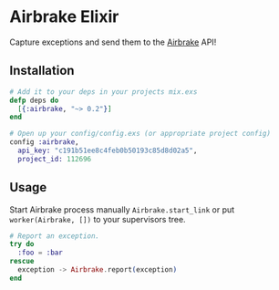 # Airbrake Elixir

Capture exceptions and send them to the [Airbrake](http://airbrake.io) API!

## Installation

```elixir
# Add it to your deps in your projects mix.exs
defp deps do
  [{:airbrake, "~> 0.2"}]
end

# Open up your config/config.exs (or appropriate project config)
config :airbrake, 
  api_key: "c191b51ee8c4feb0b50193c85d8d02a5",
  project_id: 112696
```

## Usage


Start Airbrake process manually `Airbrake.start_link`
or put `worker(Airbrake, [])` to your supervisors tree.

```elixir
# Report an exception.
try do
  :foo = :bar
rescue
  exception -> Airbrake.report(exception)
end
```
